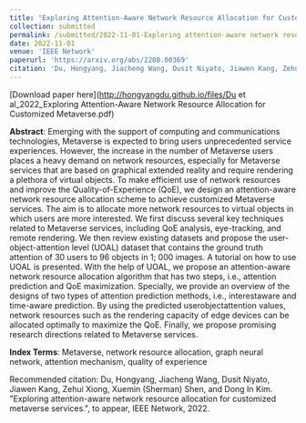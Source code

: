 ```yaml
---
title: "Exploring Attention-Aware Network Resource Allocation for Customized Metaverse Services"
collection: submitted
permalink: /submitted/2022-11-01-Exploring attention-aware network resource allocation for customized metaverse services
date: 2022-11-01
venue: 'IEEE Network'
paperurl: 'https://arxiv.org/abs/2208.00369'
citation: 'Du, Hongyang, Jiacheng Wang, Dusit Niyato, Jiawen Kang, Zehui Xiong, Xuemin (Sherman) Shen, and Dong In Kim. "Exploring attention-aware network resource allocation for customized metaverse services.", to appear, IEEE Network, 2022.'
---
```


[Download paper here](http://hongyangdu.github.io/files/Du et al_2022_Exploring Attention-Aware Network Resource Allocation for Customized Metaverse.pdf)

**Abstract**:  Emerging with the support of computing and communications technologies, Metaverse is expected to bring users unprecedented service experiences. However, the increase in the number of Metaverse users places a heavy demand on network resources, especially for Metaverse services that are based on graphical extended reality and require rendering a plethora of virtual objects. To make efficient use of network resources and improve the Quality-of-Experience (QoE), we design an attention-aware network resource allocation scheme to achieve customized Metaverse services. The aim is to allocate more network resources to virtual objects in which users are more interested. We first discuss several key techniques related to Metaverse services, including QoE analysis, eye-tracking, and remote rendering. We then review existing datasets and propose the user-object-attention level (UOAL) dataset that contains the ground truth attention of 30 users to 96 objects in 1; 000 images. A tutorial on how to use UOAL is presented. With the help of UOAL, we propose an attention-aware network resource allocation algorithm that has two steps, i.e., attention prediction and QoE maximization. Specially, we provide an overview of the designs of two types of attention prediction methods, i.e., interestaware and time-aware prediction. By using the predicted userobjectattention values, network resources such as the rendering capacity of edge devices can be allocated optimally to maximize the QoE. Finally, we propose promising research directions related to Metaverse services. 

**Index Terms**: Metaverse, network resource allocation, graph neural network, attention mechanism, quality of experience 

Recommended citation: Du, Hongyang, Jiacheng Wang, Dusit Niyato, Jiawen Kang, Zehui Xiong, Xuemin (Sherman) Shen, and Dong In Kim. "Exploring attention-aware network resource allocation for customized metaverse services.", to appear, IEEE Network, 2022.
